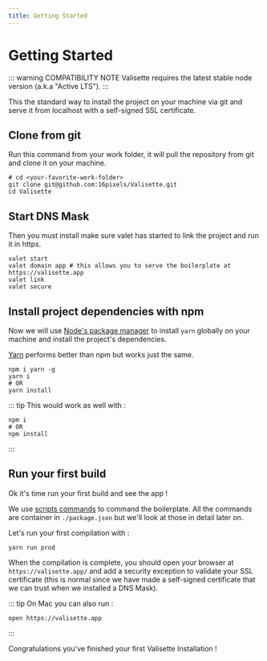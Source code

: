 ```yaml
---
title: Getting Started
---
```


# Getting Started

::: warning COMPATIBILITY NOTE
Valisette requires the latest stable node version (a.k.a "Active LTS").
:::

This the standard way to install the project on your machine via git and serve it from localhost with a self-signed SSL certificate.

## Clone from git

Run this command from your work folder, it will pull the repository from git and clone it on your machine.

```bash{4}
# cd <your-favorite-work-folder>
git clone git@github.com:16pixels/Valisette.git
cd Valisette
```

## Start DNS Mask

Then you must install make sure valet has started to link the project and run it in https.

```sh{4}
valet start
valet domain app # this allows you to serve the boilerplate at https://valisette.app
valet link
valet secure
```

## Install project dependencies with npm

Now we will use [Node's package manager](https://npmjs.org) to install ``yarn`` globally on your machine and install the project's dependencies.

[Yarn](https://yarnpkg.com/) performs better than npm but works just the same.

```sh{4} 
npm i yarn -g
yarn i
# OR
yarn install
```

::: tip
This would work as well with :
```sh{4}
npm i
# OR
npm install
```
:::

## Run your first build

Ok it's time run your first build and see the app !

We use [scripts commands](https://yarnpkg.com/lang/en/docs/package-json/#toc-scripts) to command the boilerplate. All the commands are container in ``./package.json`` but we'll look at those in detail later on. 

Let's run your first compilation with :

```sh{4}
yarn run prod
```

When the compilation is complete, you should open your browser at ``https://valisette.app/`` and add a security exception to validate your SSL certificate (this is normal since we have made a self-signed certificate that we can trust when we installed a DNS Mask).

::: tip
On Mac you can also run : 

```sh{4}
open https://valisette.app
```
:::

Congratulations you've finished your first Valisette Installation !
